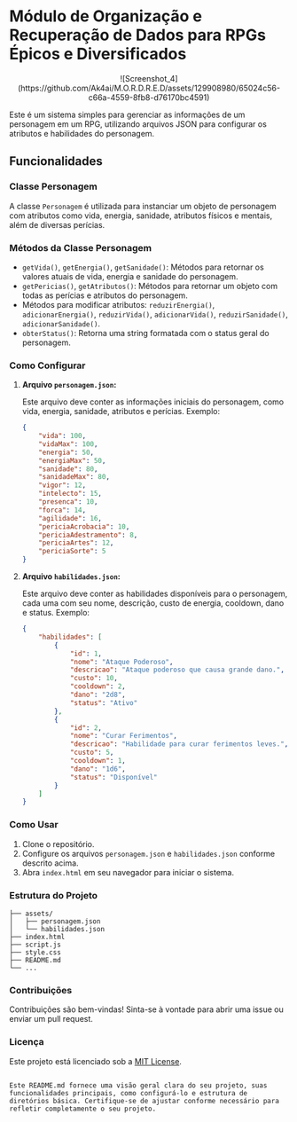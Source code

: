 # Módulo de Organização e Recuperação de Dados para RPGs Épicos e Diversificados
<center>
![Screenshot_4](https://github.com/Ak4ai/M.O.R.D.R.E.D/assets/129908980/65024c56-c66a-4559-8fb8-d76170bc4591)
</center>

Este é um sistema simples para gerenciar as informações de um personagem em um RPG, utilizando arquivos JSON para configurar os atributos e habilidades do personagem.

## Funcionalidades

### Classe Personagem

A classe `Personagem` é utilizada para instanciar um objeto de personagem com atributos como vida, energia, sanidade, atributos físicos e mentais, além de diversas perícias.

### Métodos da Classe Personagem

- `getVida()`, `getEnergia()`, `getSanidade()`: Métodos para retornar os valores atuais de vida, energia e sanidade do personagem.
- `getPericias()`, `getAtributos()`: Métodos para retornar um objeto com todas as perícias e atributos do personagem.
- Métodos para modificar atributos: `reduzirEnergia()`, `adicionarEnergia()`, `reduzirVida()`, `adicionarVida()`, `reduzirSanidade()`, `adicionarSanidade()`.
- `obterStatus()`: Retorna uma string formatada com o status geral do personagem.

### Como Configurar

1. **Arquivo `personagem.json`:**

   Este arquivo deve conter as informações iniciais do personagem, como vida, energia, sanidade, atributos e perícias. Exemplo:

   ```json
   {
       "vida": 100,
       "vidaMax": 100,
       "energia": 50,
       "energiaMax": 50,
       "sanidade": 80,
       "sanidadeMax": 80,
       "vigor": 12,
       "intelecto": 15,
       "presenca": 10,
       "forca": 14,
       "agilidade": 16,
       "periciaAcrobacia": 10,
       "periciaAdestramento": 8,
       "periciaArtes": 12,
       "periciaSorte": 5
   }
   ```

2. **Arquivo `habilidades.json`:**

   Este arquivo deve conter as habilidades disponíveis para o personagem, cada uma com seu nome, descrição, custo de energia, cooldown, dano e status. Exemplo:

   ```json
   {
       "habilidades": [
           {
               "id": 1,
               "nome": "Ataque Poderoso",
               "descricao": "Ataque poderoso que causa grande dano.",
               "custo": 10,
               "cooldown": 2,
               "dano": "2d8",
               "status": "Ativo"
           },
           {
               "id": 2,
               "nome": "Curar Ferimentos",
               "descricao": "Habilidade para curar ferimentos leves.",
               "custo": 5,
               "cooldown": 1,
               "dano": "1d6",
               "status": "Disponível"
           }
       ]
   }
   ```

### Como Usar

1. Clone o repositório.
2. Configure os arquivos `personagem.json` e `habilidades.json` conforme descrito acima.
3. Abra `index.html` em seu navegador para iniciar o sistema.

### Estrutura do Projeto

```
├── assets/
│   ├── personagem.json
│   └── habilidades.json
├── index.html
├── script.js
├── style.css
├── README.md
└── ...
```

### Contribuições

Contribuições são bem-vindas! Sinta-se à vontade para abrir uma issue ou enviar um pull request.

### Licença

Este projeto está licenciado sob a [MIT License](LICENSE).
```

Este README.md fornece uma visão geral clara do seu projeto, suas funcionalidades principais, como configurá-lo e estrutura de diretórios básica. Certifique-se de ajustar conforme necessário para refletir completamente o seu projeto.
